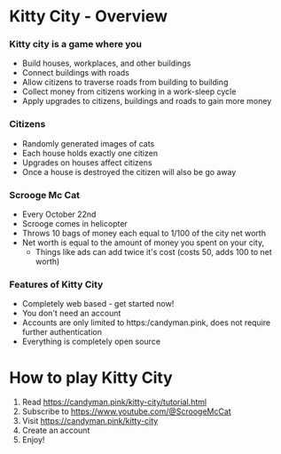 # Kitty City - Overview
### Kitty city is a game where you

* Build houses, workplaces, and other buildings
* Connect buildings with roads
* Allow citizens to traverse roads from building to building
* Collect money from citizens working in a work-sleep cycle
* Apply upgrades to citizens, buildings and roads to gain more money

### Citizens
* Randomly generated images of cats
* Each house holds exactly one citizen
* Upgrades on houses affect citizens
* Once a house is destroyed the citizen will also be go away

### Scrooge Mc Cat
* Every October 22nd
* Scrooge comes in helicopter
* Throws 10 bags of money each equal to 1/100 of the city net worth
* Net worth is equal to the amount of money you spent on your city,
  * Things like ads can add twice it's cost (costs 50, adds 100 to net worth)

### Features of Kitty City
* Completely web based - get started now!
* You don't need an account
* Accounts are only limited to https:/candyman.pink, does not require further authentication
* Everything is completely open source

# How to play Kitty City
1. Read https://candyman.pink/kitty-city/tutorial.html
2. Subscribe to https://www.youtube.com/@ScroogeMcCat
3. Visit https://candyman.pink/kitty-city
4. Create an account
5. Enjoy!
